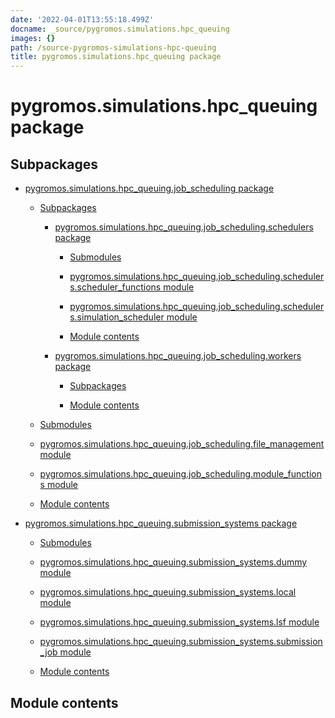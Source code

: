 ```yaml
---
date: '2022-04-01T13:55:18.499Z'
docname: _source/pygromos.simulations.hpc_queuing
images: {}
path: /source-pygromos-simulations-hpc-queuing
title: pygromos.simulations.hpc_queuing package
---
```


# pygromos.simulations.hpc_queuing package

## Subpackages


* [pygromos.simulations.hpc_queuing.job_scheduling package]()


    * [Subpackages](#subpackages)


        * [pygromos.simulations.hpc_queuing.job_scheduling.schedulers package]()


            * [Submodules](#submodules)


            * [pygromos.simulations.hpc_queuing.job_scheduling.schedulers.scheduler_functions module](#module-pygromos.simulations.hpc_queuing.job_scheduling.schedulers.scheduler_functions)


            * [pygromos.simulations.hpc_queuing.job_scheduling.schedulers.simulation_scheduler module](#module-pygromos.simulations.hpc_queuing.job_scheduling.schedulers.simulation_scheduler)


            * [Module contents](#module-pygromos.simulations.hpc_queuing.job_scheduling.schedulers)


        * [pygromos.simulations.hpc_queuing.job_scheduling.workers package]()


            * [Subpackages](#subpackages)


            * [Module contents](#module-pygromos.simulations.hpc_queuing.job_scheduling.workers)


    * [Submodules](#submodules)


    * [pygromos.simulations.hpc_queuing.job_scheduling.file_management module](#module-pygromos.simulations.hpc_queuing.job_scheduling.file_management)


    * [pygromos.simulations.hpc_queuing.job_scheduling.module_functions module](#module-pygromos.simulations.hpc_queuing.job_scheduling.module_functions)


    * [Module contents](#module-pygromos.simulations.hpc_queuing.job_scheduling)


* [pygromos.simulations.hpc_queuing.submission_systems package]()


    * [Submodules](#submodules)


    * [pygromos.simulations.hpc_queuing.submission_systems.dummy module](#module-pygromos.simulations.hpc_queuing.submission_systems.dummy)


    * [pygromos.simulations.hpc_queuing.submission_systems.local module](#module-pygromos.simulations.hpc_queuing.submission_systems.local)


    * [pygromos.simulations.hpc_queuing.submission_systems.lsf module](#module-pygromos.simulations.hpc_queuing.submission_systems.lsf)


    * [pygromos.simulations.hpc_queuing.submission_systems.submission_job module](#module-pygromos.simulations.hpc_queuing.submission_systems.submission_job)


    * [Module contents](#module-pygromos.simulations.hpc_queuing.submission_systems)


## Module contents
